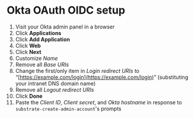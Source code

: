 # Okta OAuth OIDC setup

1. Visit your Okta admin panel in a browser
2. Click **Applications**
3. Click **Add Application**
4. Click **Web**
5. Click **Next**
6. Customize _Name_
7. Remove all _Base URIs_
8. Change the first/only item in _Login redirect URIs_ to &ldquo;[https://example.com/login](https://example.com/login)&rdquo; (substituting your intranet DNS domain name)
9. Remove all _Logout redirect URIs_
10. Click **Done**
11. Paste the _Client ID_, _Client secret_, and _Okta hostname_ in response to `substrate-create-admin-account`'s prompts
